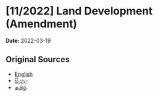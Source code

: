 # [11/2022] Land Development (Amendment)

**Date:** 2022-03-19

## Original Sources

- [English](https://documents.gov.lk/view/acts/2022/3/11-2022_E.pdf)
- [සිංහල](https://documents.gov.lk/view/acts/2022/3/11-2022_S.pdf)
- [தமிழ்](https://documents.gov.lk/view/acts/2022/3/11-2022_T.pdf)
